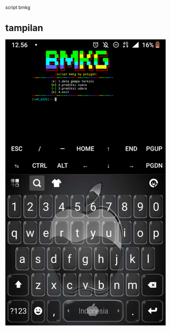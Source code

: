 script bmkg

# tampilan
![polygon](https://github.com/Bayu12345677/bmkg/blob/main/Screenshot_20211026-125643.png)
